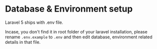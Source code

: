 # Database & Environment setup

Laravel 5 ships with .env file.

Incase, you don't find it in root folder of your laravel installation, please rename ```.env.example``` to ```.env``` and then edit database, environment related details in that file.